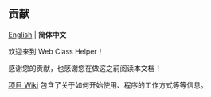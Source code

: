 ## 贡献

[English](./CONTRIBUTING.zh-CN.md) | **简体中文**

欢迎来到 Web Class Helper！

感谢您的贡献，也感谢您在做这之前阅读本文档！

[项目 Wiki](https://github.com/class-tools/Web-Class-Helper/wiki) 包含了关于如何开始使用、程序的工作方式等等信息。